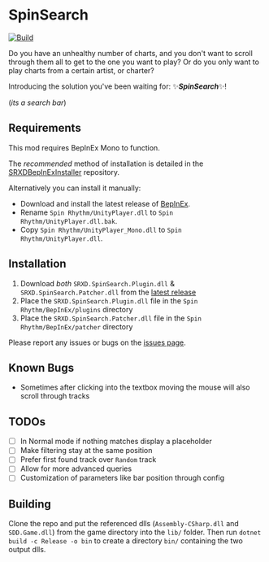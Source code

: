 # SpinSearch

[![Build](https://github.com/SRXDModdingGroup/SpinSearch/actions/workflows/automated-build.yaml/badge.svg)](https://github.com/SRXDModdingGroup/SpinSearch/actions/workflows/automated-build.yaml)

Do you have an unhealthy number of charts, and you don't want to scroll through them all to get to the one you want to play?  Or do you only want to play charts from a certain artist, or charter?

Introducing the solution you've been waiting for: :sparkles:_**SpinSearch**_:sparkles:!

(_its a search bar_)

## Requirements

This mod requires BepInEx Mono to function.

The _recommended_ method of installation is detailed in the [SRXDBepInExInstaller](https://github.com/SRXDModdingGroup/SRXDBepInExInstaller) repository.

Alternatively you can install it manually:
- Download and install the latest release of [BepInEx](https://github.com/BepInEx/BepInEx/releases/latest).
- Rename `Spin Rhythm/UnityPlayer.dll` to `Spin Rhythm/UnityPlayer.dll.bak`.
- Copy `Spin Rhythm/UnityPlayer_Mono.dll` to `Spin Rhythm/UnityPlayer.dll`.

## Installation

1. Download _both_ `SRXD.SpinSearch.Plugin.dll` & `SRXD.SpinSearch.Patcher.dll` from the [latest release](https://github.com/SRXDModdingGroup/SRXDBepInExInstaller/releases/latest)
2. Place the `SRXD.SpinSearch.Plugin.dll` file in the `Spin Rhythm/BepInEx/plugins` directory
3. Place the `SRXD.SpinSearch.Patcher.dll` file in the `Spin Rhythm/BepInEx/patcher` directory

Please report any issues or bugs on the [issues page](https://github.com/SRXDModdingGroup/SpinSearch/issues).

## Known Bugs

- Sometimes after clicking into the textbox moving the mouse will also scroll through tracks

## TODOs

- [ ] In Normal mode if nothing matches display a placeholder
- [ ] Make filtering stay at the same position
- [ ] Prefer first found track over `Random` track
- [ ] Allow for more advanced queries
- [ ] Customization of parameters like bar position through config

## Building

Clone the repo and put the referenced dlls (`Assembly-CSharp.dll` and `SDD.Game.dll`) from the game directory into the `lib/` folder. Then run `dotnet build -c Release -o bin` to create a directory `bin/` containing the two output dlls.
